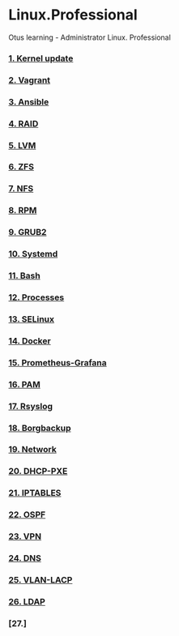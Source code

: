 # Linux.Professional
Otus learning - Administrator Linux. Professional
### [1. Kernel update](hw1_kernel%20update/README.md)
### [2. Vagrant](hw2_Vagrant/README.md)
### [3. Ansible](hw3_Ansible/README.md)
### [4. RAID](hw4_Raid/README.md)
### [5. LVM](hw5_LVM/README.md)
### [6. ZFS](hw6_ZFS/README.md)
### [7. NFS](hw7_NFS/README.md)
### [8. RPM](hw8_RPM/README.md)
### [9. GRUB2](hw9_GRUB2/README.md)
### [10. Systemd](hw10_Systemd/README.md)
### [11. Bash](hw11_Bash/README.md)
### [12. Processes](hw12_Processes/README.md)
### [13. SELinux](hw13_SELinux/README.md)
### [14. Docker](hw14_Docker/README.md)
### [15. Prometheus-Grafana](hw15_Prometheus/README.md)
### [16. PAM](hw16_PAM/README.md)
### [17. Rsyslog](hw17_Rsyslog/README.md)
### [18. Borgbackup](hw18_Borgbackup/README.md)
### [19. Network](hw19_Network/README.md)
### [20. DHCP-PXE](hw20_DHCP-PXE/README.md)
### [21. IPTABLES](hw21_Iptables/README.md)
### [22. OSPF](hw22_OSPF/README.md)
### [23. VPN](hw23_VPN/README.md)
### [24. DNS](hw24_DNS/README.md)
### [25. VLAN-LACP](hw25_VLAN-LACP/README.md)
### [26. LDAP](hw26_LDAP/README.md)
### [27.]